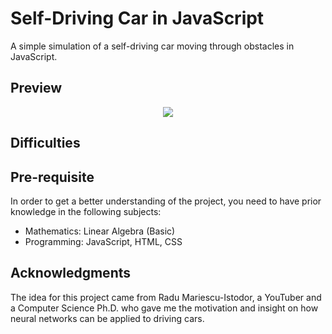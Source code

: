 # Self-Driving Car in JavaScript
A simple simulation of a self-driving car moving through obstacles in JavaScript.

## Preview
<p align="center">
  <img src="https://media.giphy.com/media/v1.Y2lkPTc5MGI3NjExaXRodmxxcGszNGNibWQwNHpyb25wOHY0OWZiY2xxdW5lMmtlY2xoZiZlcD12MV9pbnRlcm5hbF9naWZfYnlfaWQmY3Q9Zw/TOF5fxrF52JxNG6l1d/giphy.gif" />
</p>


## Difficulties



## Pre-requisite
In order to get a better understanding of the project, you need to have prior knowledge in the following subjects:
- Mathematics: Linear Algebra (Basic)
- Programming: JavaScript, HTML, CSS

## Acknowledgments
The idea for this project came from Radu Mariescu-Istodor, a YouTuber and a Computer Science Ph.D. who gave me the motivation and insight on how neural networks can be applied to driving cars.
